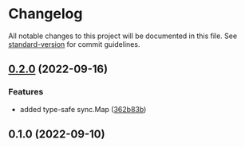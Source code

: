 # Changelog

All notable changes to this project will be documented in this file. See [standard-version](https://github.com/conventional-changelog/standard-version) for commit guidelines.

## [0.2.0](https://github.com/Infinities-Within/gocollect/compare/v0.1.0...v0.2.0) (2022-09-16)


### Features

* added type-safe sync.Map ([362b83b](https://github.com/Infinities-Within/gocollect/commit/362b83b1de7cb74279073fc7c3d2d8779133a0c1))

## 0.1.0 (2022-09-10)
